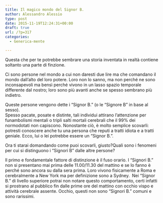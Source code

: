 ```yaml
---
title: Il magico mondo del Signor B.
author: Alessandro Alessio
type: post
date: 2015-11-19T12:24:31+00:00
draft: true
url: /?p=317
categories:
  - Generica-mente

---
```

Questa che per te potrebbe sembrare una storia inventata in realtà contiene soltanto una parte di finzione.

Ci sono persone nel mondo a cui non daresti due lire ma che comandano il mondo dall&#8217;alto del loro potere. Loro non lo sanno, ma non perché ne sono inconsapevoli ma bensì perché vivono in un lasso spazio temporale differente dal nostro; loro sono più avanti anche se spesso sembrano più indietro.

Queste persone vengono dette i &#8220;Signor B.&#8221; (o le &#8220;Signore B&#8221; in base al sesso).  
Spesso pacate, posate e distinte, tali individui attirano l&#8217;attenzione per funambolismi mentali o tripli salti mortali cerebrali che il 99% dei normodotati non capiscono. Nonostante ciò, è molto semplice scovarli: potresti conoscere anche tu una persona che reputi a tratti idiota e a tratti geniale. Ecco, lui o lei potrebbe essere un &#8220;Signor B.&#8221;.

Ora ti starai domandando come puoi scovarli, giusto?Quali sono i fenomeni per cui si distinguono i &#8220;Signori B&#8221; dalle altre persone?

Il primo e fondamentale fattore di distinzione è il fuso orario. I &#8220;Signori B.&#8221; non si presentano mai prima delle 11.00/11.30 del mattino e se lo fanno è perché sono ancora su dalla sera prima. Loro vivono fisicamente a Roma e cerebralmente a New York ma per definizione sono a Sydney.  Nei &#8220;Signor B.&#8221; di livello superiore potrai non notare questo comportamento, certi infatti si prostrano al pubblico fin dalle prime ore del mattino con occhio vispo e attività cerebrale assente. Occhio, questi non sono &#8220;Signori B.&#8221; comuni e sono rarissimi.